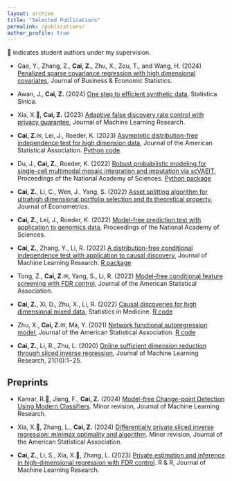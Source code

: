 ```yaml
---
layout: archive
title: "Selected Publications"
permalink: /publications/
author_profile: true
---
```


<span>&#127890;</span> indicates student authors under my supervision. 

- Gao, Y., Zhang, Z., **Cai, Z.**, Zhu, X., Zou, T., and Wang, H. (2024) [Penalized sparse covariance regression with
high dimensional covariates](https://www.tandfonline.com/doi/full/10.1080/07350015.2024.2415109), Journal of Business & Economic Statistics.

- Awan, J., **Cai, Z.** (2024) [One step to efficient synthetic data](https://www3.stat.sinica.edu.tw/ss_newpaper/SS-2022-0274_na.pdf), Statistica Sinica.

- Xia, X.<span>&#127890;</span>, **Cai, Z.** (2023) [Adaptive false discovery rate control with privacy guarantee](https://jmlr.org/papers/v24/23-0039.html), Journal of Machine Learning Research.

- **Cai, Z.**<span>&#9993;</span>, Lei, J., Roeder, K. (2023) [Asymptotic distribution-free independence test for high dimension data](https://www.tandfonline.com/doi/full/10.1080/01621459.2023.2218030), Journal of the American Statistical Association. [Python code](https://github.com/zhanruicai/CPC_code)

- Du, J., **Cai, Z.**, Roeder, K. (2022) [Robust probabilistic modeling for single-cell multimodal mosaic integration and imputation via scVAEIT](https://www.pnas.org/doi/10.1073/pnas.2214414119), Proceedings of the National Academy of Sciences. [Python package](https://github.com/jaydu1/scVAEIT)

- **Cai, Z.**, Li, C., Wen, J., Yang, S. (2022) [Asset splitting algorithm for ultrahigh dimensional portfolio selection and its theoretical property](https://www.sciencedirect.com/science/article/pii/S0304407622000902), Journal of Econometrics.

- **Cai, Z.**, Lei, J., Roeder, K. (2022) [Model-free prediction test with application to genomics data](https://www.pnas.org/doi/10.1073/pnas.2205518119), Proceedings of the National Academy of Sciences.

- **Cai, Z.**, Zhang, Y., Li, R. (2022) [A distribution-free conditional independence test with application to causal discovery](https://jmlr.org/papers/v23/20-682.html), Journal of Machine Learning Research. [R package](https://github.com/zhanruicai/CItest)

- Tong, Z., **Cai, Z.**<span>&#9993;</span>, Yang, S., Li, R. (2022) [Model-free conditional feature screening with FDR control](https://www.tandfonline.com/doi/full/10.1080/01621459.2022.2063130), Journal of the American Statistical Association.

- **Cai, Z.**, Xi, D., Zhu, X., Li, R. (2022) [Causal discoveries for high dimensional mixed data](https://onlinelibrary.wiley.com/doi/full/10.1002/sim.9544), Statistics in Medicine. [R code](https://github.com/xidongdxi/latentPC)

- Zhu, X., **Cai, Z.**<span>&#9993;</span>, Ma, Y. (2021) [Network functional autoregression model](https://www.tandfonline.com/doi/full/10.1080/01621459.2021.1901718), Journal of the American Statistical Association. [R code](https://github.com/zhanruicai/FSAR)

- **Cai, Z.**, Li, R., Zhu, L. (2020) [Online sufficient dimension reduction through sliced inverse regression](http://jmlr.org/papers/v21/18-567.html), Journal of Machine Learning Research, 21(10):1−25.



## Preprints

- Kanrar, R.<span>&#127890;</span>, Jiang, F., **Cai, Z.** (2024) [Model-free Change-point Detection Using Modern Classifiers](https://arxiv.org/pdf/2404.06995). Minor revision, Journal of Machine Learning Research. 

- Xia, X.<span>&#127890;</span>, Zhang, L., **Cai, Z.** (2024) [Differentially private sliced inverse regression: minimax optimality and algorithm](https://arxiv.org/abs/2401.08150). Minor revision, Journal of the American Statistical Association. 

- **Cai, Z.**, Li, S., Xia, X.<span>&#127890;</span>, Zhang, L. (2023) [Private estimation and inference in high-dimensional regression with FDR control](https://arxiv.org/abs/2310.16260). R & R, Journal of Machine Learning Research.



